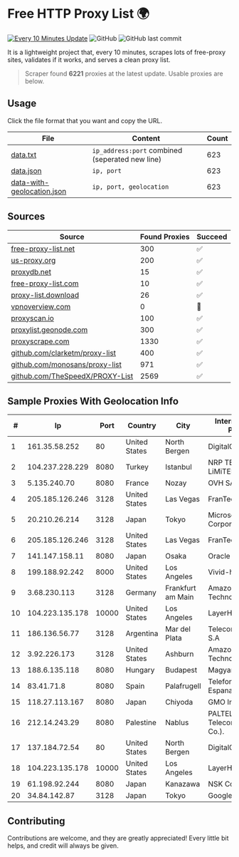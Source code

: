 
# Free HTTP Proxy List 🌍

[![Every 10 Minutes Update](https://github.com/mertguvencli/http-proxy-list/actions/workflows/main.yml/badge.svg?branch=main)](https://github.com/mertguvencli/http-proxy-list/actions/workflows/main.yml)
![GitHub](https://img.shields.io/github/license/mertguvencli/http-proxy-list)
![GitHub last commit](https://img.shields.io/github/last-commit/mertguvencli/http-proxy-list)

It is a lightweight project that, every 10 minutes, scrapes lots of free-proxy sites, validates if it works, and serves a clean proxy list.


> Scraper found **6221** proxies at the latest update. Usable proxies are below.

## Usage

Click the file format that you want and copy the URL.


|File|Content|Count|
|----|-------|-----|
|[data.txt](https://raw.githubusercontent.com/mertguvencli/http-proxy-list/main/proxy-list/data.txt)|`ip_address:port` combined (seperated new line)|623|
|[data.json](https://raw.githubusercontent.com/mertguvencli/http-proxy-list/main/proxy-list/data.json)|`ip, port`|623|
|[data-with-geolocation.json](https://raw.githubusercontent.com/mertguvencli/http-proxy-list/main/proxy-list/data-with-geolocation.json)|`ip, port, geolocation`|623|

## Sources

|Source|Found Proxies|Succeed|
|------|-------------|-------|
|[free-proxy-list.net](https://free-proxy-list.net)|300|✅|
|[us-proxy.org](https://www.us-proxy.org)|200|✅|
|[proxydb.net](http://proxydb.net)|15|✅|
|[free-proxy-list.com](https://free-proxy-list.com/?page=&port=&type%5B%5D=http&type%5B%5D=https&up_time=0&search=Search)|10|✅|
|[proxy-list.download](https://www.proxy-list.download/HTTP)|26|✅|
|[vpnoverview.com](https://vpnoverview.com/privacy/anonymous-browsing/free-proxy-servers)|0|🚫|
|[proxyscan.io](https://www.proxyscan.io)|100|✅|
|[proxylist.geonode.com](https://proxylist.geonode.com/api/proxy-list?limit=300&page=1&sort_by=lastChecked&sort_type=desc&protocols=http,https)|300|✅|
|[proxyscrape.com](https://api.proxyscrape.com/v2/?request=displayproxies&protocol=http&timeout=10000&country=all&ssl=all&anonymity=all)|1330|✅|
|[github.com/clarketm/proxy-list](https://raw.githubusercontent.com/clarketm/proxy-list/master/proxy-list-raw.txt)|400|✅|
|[github.com/monosans/proxy-list](https://raw.githubusercontent.com/monosans/proxy-list/main/proxies/http.txt)|971|✅|
|[github.com/TheSpeedX/PROXY-List](https://raw.githubusercontent.com/TheSpeedX/PROXY-List/master/http.txt)|2569|✅|


## Sample Proxies With Geolocation Info

|#|Ip|Port|Country|City|Internet Service Provider|
|-|--|----|-------|----|-------------------------|
|1|161.35.58.252|80|United States|North Bergen|DigitalOcean, LLC|
|2|104.237.228.229|8080|Turkey|Istanbul|NRP TEKNOLOJi LiMiTED SiRKETi|
|3|5.135.240.70|8080|France|Nozay|OVH SAS|
|4|205.185.126.246|3128|United States|Las Vegas|FranTech Solutions|
|5|20.210.26.214|3128|Japan|Tokyo|Microsoft Corporation|
|6|205.185.126.246|3128|United States|Las Vegas|FranTech Solutions|
|7|141.147.158.11|8080|Japan|Osaka|Oracle Corporation|
|8|199.188.92.242|8000|United States|Los Angeles|Vivid-hosting LLC|
|9|3.68.230.113|3128|Germany|Frankfurt am Main|Amazon Technologies Inc.|
|10|104.223.135.178|10000|United States|Los Angeles|LayerHost|
|11|186.136.56.77|3128|Argentina|Mar del Plata|Telecom Argentina S.A|
|12|3.92.226.173|3128|United States|Ashburn|Amazon Technologies Inc.|
|13|188.6.135.118|8080|Hungary|Budapest|Magyar Telekom|
|14|83.41.71.8|8080|Spain|Palafrugell|Telefonica de Espana SAU|
|15|118.27.113.167|8080|Japan|Chiyoda|GMO Internet, Inc.|
|16|212.14.243.29|8080|Palestine|Nablus|PALTEL (Palestine Telecommunications Co.).|
|17|137.184.72.54|80|United States|North Bergen|DigitalOcean, LLC|
|18|104.223.135.178|10000|United States|Los Angeles|LayerHost|
|19|61.198.92.244|8080|Japan|Kanazawa|NSK Co., Ltd.|
|20|34.84.142.87|3128|Japan|Tokyo|Google LLC|



## Contributing

Contributions are welcome, and they are greatly appreciated! Every
little bit helps, and credit will always be given.

